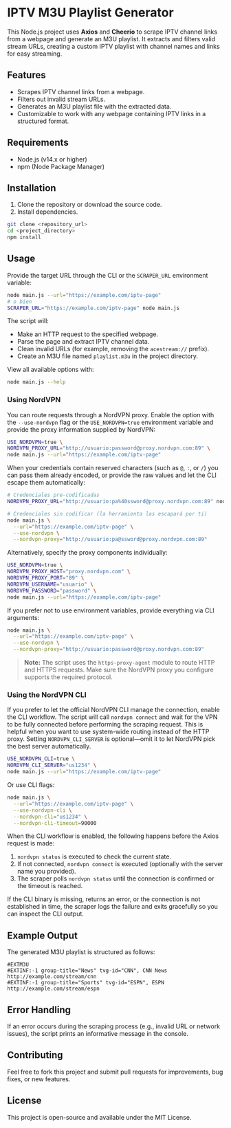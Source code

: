 # IPTV M3U Playlist Generator

This Node.js project uses **Axios** and **Cheerio** to scrape IPTV channel links from a webpage and generate an M3U playlist. It extracts and filters valid stream URLs, creating a custom IPTV playlist with channel names and links for easy streaming.

## Features

- Scrapes IPTV channel links from a webpage.
- Filters out invalid stream URLs.
- Generates an M3U playlist file with the extracted data.
- Customizable to work with any webpage containing IPTV links in a structured format.

## Requirements

- Node.js (v14.x or higher)
- npm (Node Package Manager)

## Installation

1. Clone the repository or download the source code.
2. Install dependencies.

```bash
git clone <repository_url>
cd <project_directory>
npm install
```

## Usage

Provide the target URL through the CLI or the `SCRAPER_URL` environment variable:

```bash
node main.js --url="https://example.com/iptv-page"
# o bien
SCRAPER_URL="https://example.com/iptv-page" node main.js
```

The script will:

- Make an HTTP request to the specified webpage.
- Parse the page and extract IPTV channel data.
- Clean invalid URLs (for example, removing the `acestream://` prefix).
- Create an M3U file named `playlist.m3u` in the project directory.

View all available options with:

```bash
node main.js --help
```

### Using NordVPN

You can route requests through a NordVPN proxy. Enable the option with the `--use-nordvpn` flag or the `USE_NORDVPN=true` environment variable and provide the proxy information supplied by NordVPN:

```bash
USE_NORDVPN=true \
NORDVPN_PROXY_URL="http://usuario:password@proxy.nordvpn.com:89" \
node main.js --url="https://example.com/iptv-page"
```

When your credentials contain reserved characters (such as `@`, `:`, or `/`) you can pass them already encoded, or provide the raw values and let the CLI escape them automatically:

```bash
# Credenciales pre-codificadas
NORDVPN_PROXY_URL="http://usuario:pa%40ssword@proxy.nordvpn.com:89" node main.js --use-nordvpn --url="https://example.com/iptv-page"

# Credenciales sin codificar (la herramienta las escapará por ti)
node main.js \
  --url="https://example.com/iptv-page" \
  --use-nordvpn \
  --nordvpn-proxy="http://usuario:pa@ssword@proxy.nordvpn.com:89"
```

Alternatively, specify the proxy components individually:

```bash
USE_NORDVPN=true \
NORDVPN_PROXY_HOST="proxy.nordvpn.com" \
NORDVPN_PROXY_PORT="89" \
NORDVPN_USERNAME="usuario" \
NORDVPN_PASSWORD="password" \
node main.js --url="https://example.com/iptv-page"
```

If you prefer not to use environment variables, provide everything via CLI arguments:

```bash
node main.js \
  --url="https://example.com/iptv-page" \
  --use-nordvpn \
  --nordvpn-proxy="http://usuario:password@proxy.nordvpn.com:89"
```

> **Note:** The script uses the `https-proxy-agent` module to route HTTP and HTTPS requests. Make sure the NordVPN proxy you configure supports the required protocol.

### Using the NordVPN CLI

If you prefer to let the official NordVPN CLI manage the connection, enable the CLI workflow. The script will call `nordvpn connect` and wait for the VPN to be fully connected before performing the scraping request. This is helpful when you want to use system-wide routing instead of the HTTP proxy. Setting `NORDVPN_CLI_SERVER` is optional—omit it to let NordVPN pick the best server automatically.

```bash
USE_NORDVPN_CLI=true \
NORDVPN_CLI_SERVER="us1234" \
node main.js --url="https://example.com/iptv-page"
```

Or use CLI flags:

```bash
node main.js \
  --url="https://example.com/iptv-page" \
  --use-nordvpn-cli \
  --nordvpn-cli="us1234" \
  --nordvpn-cli-timeout=90000
```

When the CLI workflow is enabled, the following happens before the Axios request is made:

1. `nordvpn status` is executed to check the current state.
2. If not connected, `nordvpn connect` is executed (optionally with the server name you provided).
3. The scraper polls `nordvpn status` until the connection is confirmed or the timeout is reached.

If the CLI binary is missing, returns an error, or the connection is not established in time, the scraper logs the failure and exits gracefully so you can inspect the CLI output.

## Example Output

The generated M3U playlist is structured as follows:

```
#EXTM3U
#EXTINF:-1 group-title="News" tvg-id="CNN", CNN News
http://example.com/stream/cnn
#EXTINF:-1 group-title="Sports" tvg-id="ESPN", ESPN
http://example.com/stream/espn
```

## Error Handling

If an error occurs during the scraping process (e.g., invalid URL or network issues), the script prints an informative message in the console.

## Contributing

Feel free to fork this project and submit pull requests for improvements, bug fixes, or new features.

## License

This project is open-source and available under the MIT License.
